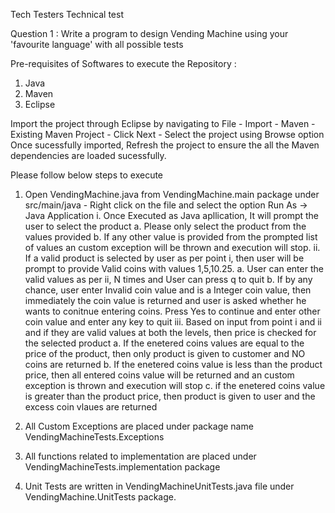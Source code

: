 
Tech Testers Technical test

Question 1 : Write a program to design Vending Machine using your 'favourite language' with all possible tests

Pre-requisites of Softwares to execute the Repository :

1. Java
2. Maven
3. Eclipse

Import the project through Eclipse by navigating to File - Import - Maven - Existing Maven Project - Click Next - Select the project using Browse option
Once sucessfully imported, Refresh the project to ensure the all the Maven dependencies are loaded sucessfully.

Please follow below steps to execute

1. Open VendingMachine.java from VendingMachine.main package under src/main/java - Right click on the file and select the option Run As -> Java Application
	i. Once Executed as Java apllication, It will prompt the user to select the product
		a. Please only select the product from the values provided
		b. If any other value is provided from the prompted list of values an custom exception will be thrown and execution will stop.
	ii. If a valid product is selected by user as per point i, then user will be prompt to provide Valid coins with values 1,5,10.25.
		a. User can enter the valid values as per ii, N times and User can press q to quit 
		b. If by any chance, user enter Invalid coin value and is a Integer coin value, then immediately the coin value is returned 
		   and user is asked whether he wants to conitnue entering coins. Press Yes to continue and enter other coin value and enter any key to quit
	iii. Based on input from point i and ii and if they are valid values at both the levels, then price is checked for the selected product
		a. If the enetered coins values are equal to the price of the product, then only product is given to customer and NO coins are returned
		b. If the enetered coins value is less than the product price, then all entered coins value will be returned and an custom exception is thrown and execution will stop
		c. if the enetered coins value is greater than the product price, then product is given to user and the excess coin vlaues are returned

2. All Custom Exceptions are placed under package name VendingMachineTests.Exceptions

3. All functions related to implementation are placed under VendingMachineTests.implementation package	

4. Unit Tests are written in VendingMachineUnitTests.java file under VendingMachine.UnitTests package.


